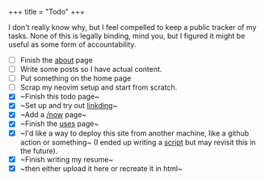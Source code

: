 +++
title = "Todo"
+++

I don't really know why, but I feel compelled to keep a public tracker of my tasks. None of this is legally binding, mind you, but I figured it might be useful as some form of accountability.

<div id="todolist">

- [ ] Finish the [about](@/about.md) page
- [ ] Write some posts so I have actual content.
- [ ] Put something on the home page
- [ ] Scrap my neovim setup and start from scratch.
- [x] ~Finish this todo page~
- [x] ~Set up and try out [linkding](https://github.com/sissbruecker/linkding)~
- [x] ~Add a [\/now](https://nownownow.com/about) page~
- [x] ~Finish the [uses](@/uses.md) page~
- [x] ~I'd like a way to deploy this site from another machine, like a github action or something~ (I ended up writing a [script](https://github.com/mxhzl/mxhzl.com/blob/main/deploy.sh) but may revisit this in the future).
- [x] ~Finish writing my resume~
- [x] ~then either upload it here or recreate it in html~

</div>